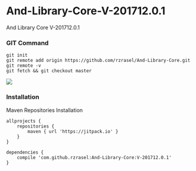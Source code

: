 # And-Library-Core-V-201712.0.1
And Library Core V-201712.0.1

### GIT Command
```git_command
git init
git remote add origin https://github.com/rzrasel/And-Library-Core.git
git remote -v
git fetch && git checkout master
```

[![](https://jitpack.io/v/rzrasel/And-Library-Core.svg)](https://jitpack.io/#rzrasel/And-Library-Core)

### Installation
Maven Repositories Installation

```maven_repositories
allprojects {
    repositories {
        maven { url 'https://jitpack.io' }
    }
}
```
```maven_dependencies
dependencies {
    compile 'com.github.rzrasel:And-Library-Core:V-201712.0.1'
}
```